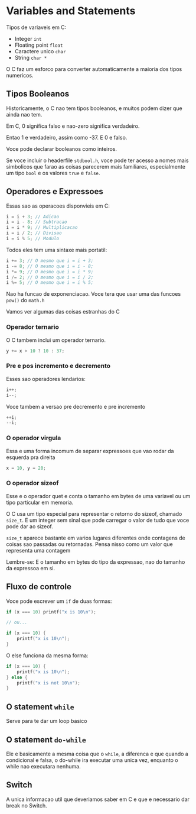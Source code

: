 # Variables and Statements

Tipos de variaveis em C:

- Integer `int`
- Floating point `float`
- Caractere unico `char`
- String `char *`

O C faz um esforco para converter automaticamente a maioria dos tipos numericos.

## Tipos Booleanos

Historicamente, o C nao tem tipos booleanos, e muitos podem dizer que ainda nao tem.

Em C, 0 significa falso e nao-zero significa verdadeiro.

Entao 1 e verdadeiro, assim como -37. E 0 e falso.

Voce pode declarar booleanos como inteiros.

Se voce incluir o headerfile `stdbool.h`, voce pode ter acesso a nomes mais simbolicos
que farao as coisas parecerem mais familiares, especialmente um tipo `bool` e os valores
`true` e `false`.

## Operadores e Expressoes

Essas sao as operacoes disponvieis em C:

```c 
i = i + 3; // Adicao
i = i - 8; // Subtracao
i = i * 9; // Multiplicacao
i = i / 2; // Divisao
i = i % 5; // Modulo
```

Todos eles tem uma sintaxe mais portatil:


```c 
i += 3; // O mesmo que i = i + 3;
i -= 8; // O mesmo que i = i - 8;
i *= 9; // O mesmo que i = i * 9; 
i /= 2; // O mesmo que i = i / 2;
i %= 5; // O mesmo que i = i % 5; 
```

Nao ha funcao de exponenciacao. Voce tera que usar uma das funcoes `pow()` do `math.h`

Vamos ver algumas das coisas estranhas do C

### Operador ternario

O C tambem inclui um operador ternario.

```c
y += x > 10 ? 10 : 37;
```

### Pre e pos incremento e decremento

Esses sao operadores lendarios:

```c
i++;
i--;
```

Voce tambem a versao pre decremento e pre incremento

```c
++i;
--i;
```

### O operador virgula

Essa e uma forma incomum de separar expressoes que vao rodar da esquerda pra direita

```c
x = 10, y = 20;
```

### O operador sizeof

Esse e o operador quet e conta o tamanho em bytes de uma variavel ou um tipo
particular em memoria.

O C usa um tipo especial para representar o retorno do sizeof, chamado `size_t`.
E um integer sem sinal que pode carregar o valor de tudo que voce pode dar ao sizeof.

`size_t` aparece bastante em varios lugares diferentes onde contagens de coisas sao
passadas ou retornadas. Pensa nisso como um valor que representa uma contagem

Lembre-se: E o tamanho em bytes do tipo da expressao, nao do tamanho da expressoa em si.

## Fluxo de controle

Voce pode escrever um `if` de duas formas:

```c
if (x === 10) printf("x is 10\n");

// ou...

if (x === 10) {
    printf("x is 10\n");
}
```

O else funciona da mesma forma:

```c
if (x === 10) {
    printf("x is 10\n");
} else {
    printf("x is not 10\n");
}
```

## O statement `while`

Serve para te dar um loop basico 

## O statement `do-while`

Ele e basicamente a mesma coisa que o `while`, a diferenca e que quando a condicional
e falsa, o do-while ira executar uma unica vez, enquanto o while nao executara nenhuma.

## Switch

A unica informacao util que deveriamos saber em C e que e necessario dar break no Switch.
